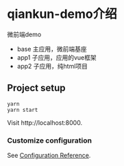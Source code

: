 # qiankun-demo介绍
微前端demo
- base 主应用，微前端基座
- app1 子应用，应用的vue框架
- app2 子应用，纯html项目

## Project setup
```
yarn
yarn start
```
Visit http://localhost:8000.

### Customize configuration
See [Configuration Reference](https://qiankun.umijs.org/).
